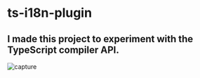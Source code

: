 # ts-i18n-plugin

## I made this project to experiment with the TypeScript compiler API.

![capture](./demo.gif)
